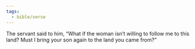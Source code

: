 ```yaml
---
tags:
  - bible/verse
---
```

The servant said to him, “What if the woman isn’t willing to follow me to this land? Must I bring your son again to the land you came from?”